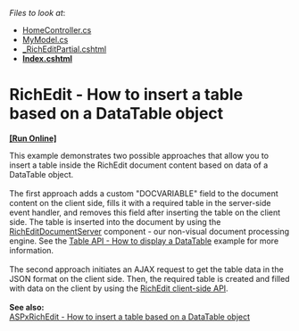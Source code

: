 <!-- default file list -->
*Files to look at*:

* [HomeController.cs](./CS/T589084/Controllers/HomeController.cs)
* [MyModel.cs](./CS/T589084/Models/MyModel.cs)
* [_RichEditPartial.cshtml](./CS/T589084/Views/Home/_RichEditPartial.cshtml)
* **[Index.cshtml](./CS/T589084/Views/Home/Index.cshtml)**
<!-- default file list end -->
# RichEdit - How to insert a table based on a DataTable object
<!-- run online -->
**[[Run Online]](https://codecentral.devexpress.com/t590876/)**
<!-- run online end -->


<p>This example demonstrates two possible approaches that allow you to insert a table inside the RichEdit document content based on data of a DataTable object.<br><br>The first approach adds a custom "DOCVARIABLE" field to the document content on the client side, fills it with a required table in the server-side event handler, and removes this field after inserting the table on the client side. The table is inserted into the document by using the <a href="https://documentation.devexpress.com/#CoreLibraries/clsDevExpressXtraRichEditRichEditDocumentServertopic">RichEditDocumentServer</a> component - our non-visual document processing engine. See the <a href="https://www.devexpress.com/Support/Center/p/E3664">Table API - How to display a DataTable</a> example for more information.<br><br>The second approach initiates an AJAX request to get the table data in the JSON format on the client side. Then, the required table is created and filled with data on the client by using the <a href="https://documentation.devexpress.com/AspNet/DevExpress.Web.MVC.Scripts.MVCxClientRichEdit.members">RichEdit client-side API</a>.<br><br><strong>See also:</strong><br><a href="https://www.devexpress.com/Support/Center/p/T591012">ASPxRichEdit - How to insert a table based on a DataTable object</a></p>

<br/>


